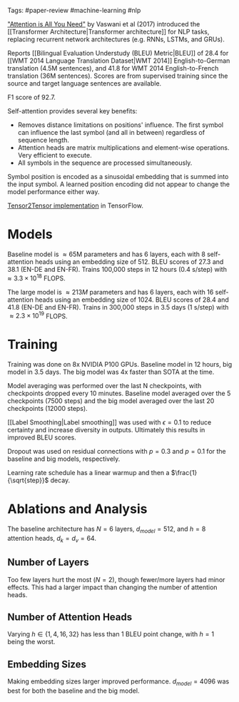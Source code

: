 Tags: #paper-review #machine-learning #nlp 

["Attention is All You Need"](https://arxiv.org/abs/1706.03762) by Vaswani et al (2017) introduced the [[Transformer Architecture|Transformer architecture]] for NLP tasks, replacing recurrent network architectures (e.g. RNNs, LSTMs, and GRUs).

Reports [[Bilingual Evaluation Understudy (BLEU) Metric|BLEU]] of 28.4 for [[WMT 2014 Language Translation Dataset|WMT 2014]] English-to-German translation (4.5M sentences), and 41.8 for WMT 2014 English-to-French translation (36M sentences).  Scores are from supervised training since the source and target language sentences are available.

F1 score of 92.7.

Self-attention provides several key benefits:
- Removes distance limitations on positions' influence.  The first symbol can influence the last symbol (and all in between) regardless of sequence length.
- Attention heads are matrix multiplications and element-wise operations.  Very efficient to execute.
- All symbols in the sequence are processed simultaneously.

Symbol position is encoded as a sinusoidal embedding that is summed into the input symbol.  A learned position encoding did not appear to change the model performance either way.

[Tensor2Tensor implementation](https://github.com/tensorflow/tensor2tensor) in TensorFlow.

# Models

Baseline model is $\approx 65$M parameters and has 6 layers, each with 8 self-attention heads using an embedding size of 512.   BLEU scores of 27.3 and 38.1 (EN-DE and EN-FR). Trains 100,000 steps in 12 hours (0.4 s/step) with $\approx 3.3 \times 10^{18}$ FLOPS.

The large model is $\approx 213M$ parameters and has 6 layers, each with 16 self-attention heads using an embedding size of 1024.  BLEU scores of 28.4 and 41.8 (EN-DE and EN-FR). Trains in 300,000 steps in 3.5 days (1 s/step) with $\approx 2.3 \times 10^{19}$ FLOPS.

# Training

Training was done on 8x NVIDIA P100 GPUs.  Baseline model in 12 hours, big model in 3.5 days.  The big model was 4x faster than SOTA at the time.

Model averaging was performed over the last N checkpoints, with checkpoints dropped every 10 minutes.  Baseline model averaged over the 5 checkpoints (7500 steps) and the big model averaged over the last 20 checkpoints (12000 steps).

[[Label Smoothing|Label smoothing]] was used with $\epsilon = 0.1$ to reduce certainty and increase diversity in outputs.  Ultimately this results in improved BLEU scores.

Dropout was used on residual connections with $p = 0.3$ and $p = 0.1$ for the baseline and big models, respectively.

Learning rate schedule has a linear warmup and then a $\frac{1}{\sqrt{step}}$ decay. 

# Ablations and Analysis
The baseline architecture has $N=6$ layers, $d_{model}=512$, and $h = 8$ attention heads, $d_{k} = d_{v} = 64$. 

## Number of Layers
Too few layers hurt the most ($N=2$), though fewer/more layers had minor effects.  This had a larger impact than changing the number of attention heads.

## Number of Attention Heads
Varying $h \in \{1, 4, 16, 32\}$ has less than 1 BLEU point change, with $h = 1$ being the worst. 

## Embedding Sizes
Making embedding sizes larger improved performance.  $d_{model}=4096$ was best for both the baseline and the big model.
